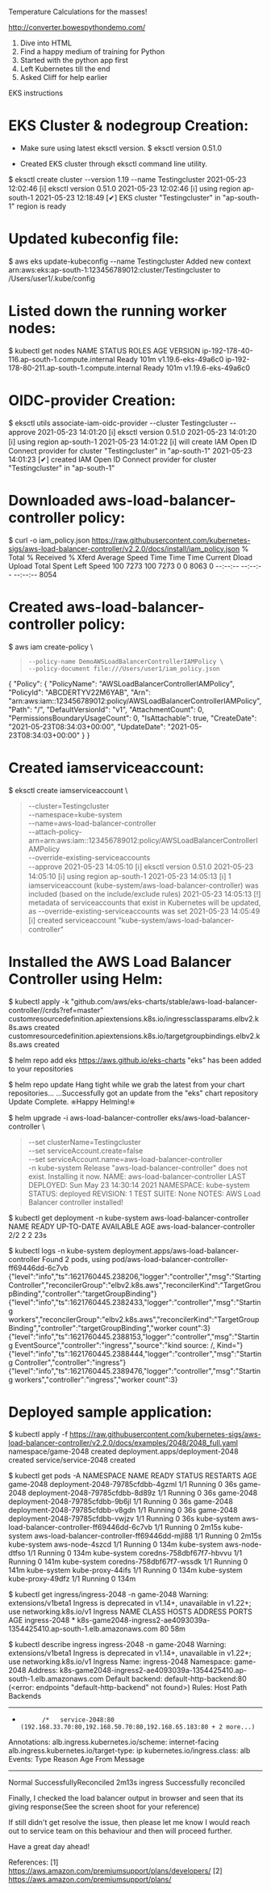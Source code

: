 Temperature Calculations for the masses!

http://converter.bowespythondemo.com/

1. Dive into HTML
2. Find a happy medium of training for Python
3. Started with the python app first
4. Left Kubernetes till the end
5. Asked Cliff for help earlier



EKS instructions

EKS Cluster & nodegroup Creation:
=============================

- Make sure using latest eksctl version.
$ eksctl version
0.51.0

- Created EKS cluster through eksctl command line utility.

$ eksctl create cluster --version 1.19 --name Testingcluster
2021-05-23 12:02:46 [ℹ]  eksctl version 0.51.0
2021-05-23 12:02:46 [ℹ]  using region ap-south-1
2021-05-23 12:18:49 [✔]  EKS cluster "Testingcluster" in "ap-south-1" region is ready

Updated kubeconfig file:
=====================

$ aws eks update-kubeconfig --name Testingcluster
Added new context arn:aws:eks:ap-south-1:123456789012:cluster/Testingcluster to /Users/user1/.kube/config

Listed down the running worker nodes:
================================

$ kubectl get nodes
NAME                                            STATUS   ROLES    AGE    VERSION
ip-192-178-40-116.ap-south-1.compute.internal   Ready    <none>   101m   v1.19.6-eks-49a6c0
ip-192-178-80-211.ap-south-1.compute.internal   Ready    <none>   101m   v1.19.6-eks-49a6c0

OIDC-provider Creation:
====================

$ eksctl utils associate-iam-oidc-provider --cluster Testingcluster --approve
2021-05-23 14:01:20 [ℹ]  eksctl version 0.51.0
2021-05-23 14:01:20 [ℹ]  using region ap-south-1
2021-05-23 14:01:22 [ℹ]  will create IAM Open ID Connect provider for cluster "Testingcluster" in "ap-south-1"
2021-05-23 14:01:23 [✔]  created IAM Open ID Connect provider for cluster "Testingcluster" in "ap-south-1"

Downloaded aws-load-balancer-controller policy:
========================================

$ curl -o iam_policy.json https://raw.githubusercontent.com/kubernetes-sigs/aws-load-balancer-controller/v2.2.0/docs/install/iam_policy.json
  % Total    % Received % Xferd  Average Speed   Time    Time     Time  Current
                                 Dload  Upload   Total   Spent    Left  Speed
100  7273  100  7273    0     0   8063      0 --:--:-- --:--:-- --:--:--  8054


Created aws-load-balancer-controller policy:
====================================

$ aws iam create-policy \
>     --policy-name DemoAWSLoadBalancerControllerIAMPolicy \
>     --policy-document file:///Users/user1/iam_policy.json
{
    "Policy": {
        "PolicyName": "AWSLoadBalancerControllerIAMPolicy",
        "PolicyId": "ABCDERTYV22M6YAB",
        "Arn": "arn:aws:iam::123456789012:policy/AWSLoadBalancerControllerIAMPolicy",
        "Path": "/",
        "DefaultVersionId": "v1",
        "AttachmentCount": 0,
        "PermissionsBoundaryUsageCount": 0,
        "IsAttachable": true,
        "CreateDate": "2021-05-23T08:34:03+00:00",
        "UpdateDate": "2021-05-23T08:34:03+00:00"
    }
}


Created iamserviceaccount:
=======================

$ eksctl create iamserviceaccount \
>   --cluster=Testingcluster \
>   --namespace=kube-system \
>   --name=aws-load-balancer-controller \
>   --attach-policy-arn=arn:aws:iam::123456789012:policy/AWSLoadBalancerControllerIAMPolicy \
>   --override-existing-serviceaccounts \
>   --approve 
2021-05-23 14:05:10 [ℹ]  eksctl version 0.51.0
2021-05-23 14:05:10 [ℹ]  using region ap-south-1
2021-05-23 14:05:13 [ℹ]  1 iamserviceaccount (kube-system/aws-load-balancer-controller) was included (based on the include/exclude rules)
2021-05-23 14:05:13 [!]  metadata of serviceaccounts that exist in Kubernetes will be updated, as --override-existing-serviceaccounts was set
2021-05-23 14:05:49 [ℹ]  created serviceaccount "kube-system/aws-load-balancer-controller"

Installed the AWS Load Balancer Controller using Helm:
=============================================

$ kubectl apply -k "github.com/aws/eks-charts/stable/aws-load-balancer-controller//crds?ref=master"
customresourcedefinition.apiextensions.k8s.io/ingressclassparams.elbv2.k8s.aws created
customresourcedefinition.apiextensions.k8s.io/targetgroupbindings.elbv2.k8s.aws created

$ helm repo add eks https://aws.github.io/eks-charts
"eks" has been added to your repositories

$ helm repo update
Hang tight while we grab the latest from your chart repositories...
...Successfully got an update from the "eks" chart repository
Update Complete. ⎈Happy Helming!⎈

$ helm upgrade -i aws-load-balancer-controller eks/aws-load-balancer-controller \
>   --set clusterName=Testingcluster \
>   --set serviceAccount.create=false \
>   --set serviceAccount.name=aws-load-balancer-controller \
>   -n kube-system
Release "aws-load-balancer-controller" does not exist. Installing it now.
NAME: aws-load-balancer-controller
LAST DEPLOYED: Sun May 23 14:30:14 2021
NAMESPACE: kube-system
STATUS: deployed
REVISION: 1
TEST SUITE: None
NOTES:
AWS Load Balancer controller installed!


$ kubectl get deployment -n kube-system aws-load-balancer-controller
NAME                           READY   UP-TO-DATE   AVAILABLE   AGE
aws-load-balancer-controller   2/2     2            2           23s


$ kubectl logs -n kube-system   deployment.apps/aws-load-balancer-controller
Found 2 pods, using pod/aws-load-balancer-controller-ff69446dd-6c7vb
{"level":"info","ts":1621760445.238206,"logger":"controller","msg":"Starting Controller","reconcilerGroup":"elbv2.k8s.aws","reconcilerKind":"TargetGroupBinding","controller":"targetGroupBinding"}
{"level":"info","ts":1621760445.2382433,"logger":"controller","msg":"Starting workers","reconcilerGroup":"elbv2.k8s.aws","reconcilerKind":"TargetGroupBinding","controller":"targetGroupBinding","worker count":3}
{"level":"info","ts":1621760445.2388153,"logger":"controller","msg":"Starting EventSource","controller":"ingress","source":"kind source: /, Kind="}
{"level":"info","ts":1621760445.2388444,"logger":"controller","msg":"Starting Controller","controller":"ingress"}
{"level":"info","ts":1621760445.2389476,"logger":"controller","msg":"Starting workers","controller":"ingress","worker count":3}

Deployed sample application:
=========================

$ kubectl apply -f https://raw.githubusercontent.com/kubernetes-sigs/aws-load-balancer-controller/v2.2.0/docs/examples/2048/2048_full.yaml
namespace/game-2048 created
deployment.apps/deployment-2048 created
service/service-2048 created

$ kubectl get pods -A
NAMESPACE     NAME                                           READY   STATUS    RESTARTS   AGE
game-2048     deployment-2048-79785cfdbb-4gzml               1/1     Running   0          36s
game-2048     deployment-2048-79785cfdbb-8d89z               1/1     Running   0          36s
game-2048     deployment-2048-79785cfdbb-9b6jl               1/1     Running   0          36s
game-2048     deployment-2048-79785cfdbb-v8gdn               1/1     Running   0          36s
game-2048     deployment-2048-79785cfdbb-vwjzv               1/1     Running   0          36s
kube-system   aws-load-balancer-controller-ff69446dd-6c7vb   1/1     Running   0          2m15s
kube-system   aws-load-balancer-controller-ff69446dd-mjl88   1/1     Running   0          2m15s
kube-system   aws-node-4szcd                                 1/1     Running   0          134m
kube-system   aws-node-dtfso                                 1/1     Running   0          134m
kube-system   coredns-758dbf67f7-hbvvu                     1/1     Running   0          141m
kube-system   coredns-758dbf67f7-wssdk                       1/1     Running   0          141m
kube-system   kube-proxy-44ifs                               1/1     Running   0          134m
kube-system   kube-proxy-49dfz                               1/1     Running   0          134m


$ kubectl get ingress/ingress-2048 -n game-2048
Warning: extensions/v1beta1 Ingress is deprecated in v1.14+, unavailable in v1.22+; use networking.k8s.io/v1 Ingress
NAME           CLASS    HOSTS   ADDRESS                                                                    PORTS   AGE
ingress-2048   <none>   *       k8s-game2048-ingress2-ae4093039a-1354425410.ap-south-1.elb.amazonaws.com   80      58m


$ kubectl describe ingress ingress-2048 -n game-2048
Warning: extensions/v1beta1 Ingress is deprecated in v1.14+, unavailable in v1.22+; use networking.k8s.io/v1 Ingress
Name:             ingress-2048
Namespace:        game-2048
Address:          k8s-game2048-ingress2-ae4093039a-1354425410.ap-south-1.elb.amazonaws.com
Default backend:  default-http-backend:80 (<error: endpoints "default-http-backend" not found>)
Rules:
  Host        Path  Backends
  ----        ----  --------
  *           
              /*   service-2048:80 (192.168.33.70:80,192.168.50.70:80,192.168.65.183:80 + 2 more...)
Annotations:  alb.ingress.kubernetes.io/scheme: internet-facing
              alb.ingress.kubernetes.io/target-type: ip
              kubernetes.io/ingress.class: alb
Events:
  Type    Reason                  Age    From     Message
  ----    ------                  ----   ----     -------
  Normal  SuccessfullyReconciled  2m13s  ingress  Successfully reconciled


Finally, I checked the load balancer output in browser and seen that its giving response(See the screen shoot for your reference)

If still didn't get resolve the issue, then please let me know I would reach out to service team on this behaviour and then will proceed further.

Have a great day ahead!

References:
[1] https://aws.amazon.com/premiumsupport/plans/developers/
[2] https://aws.amazon.com/premiumsupport/plans/